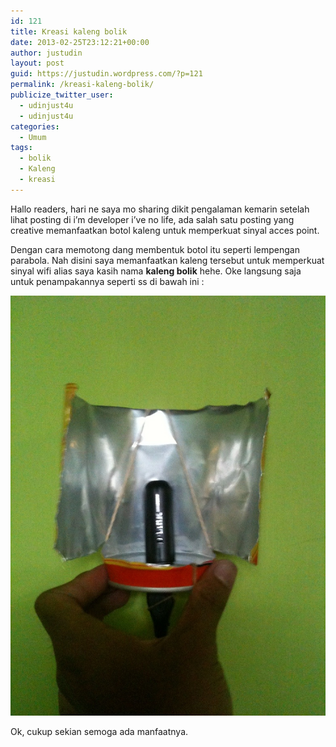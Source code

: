 ```yaml
---
id: 121
title: Kreasi kaleng bolik
date: 2013-02-25T23:12:21+00:00
author: justudin
layout: post
guid: https://justudin.wordpress.com/?p=121
permalink: /kreasi-kaleng-bolik/
publicize_twitter_user:
  - udinjust4u
  - udinjust4u
categories:
  - Umum
tags:
  - bolik
  - Kaleng
  - kreasi
---
```

Hallo readers, hari ne saya mo sharing dikit pengalaman kemarin setelah lihat posting di i&#8217;m developer i&#8217;ve no life, ada salah satu posting yang creative memanfaatkan botol kaleng untuk memperkuat sinyal acces point. <!--more-->


  
Dengan cara memotong dang membentuk botol itu seperti lempengan parabola. Nah disini saya memanfaatkan kaleng tersebut untuk memperkuat sinyal wifi alias saya kasih nama **kaleng bolik** hehe. Oke langsung saja untuk penampakannya seperti ss di bawah ini : 

[<img src="files/uploads/2013/02/20130226-061043.jpg" alt="20130226-061043.jpg" class="alignnone size-full" />](files/uploads/2013/02/20130226-061043.jpg)

Ok, cukup sekian semoga ada manfaatnya. 
